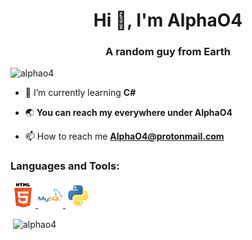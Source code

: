 <h1 align="center">Hi 👋, I'm AlphaO4</h1>
<h3 align="center">A random guy from Earth</h3>

<p align="left"> <img src="https://komarev.com/ghpvc/?username=alphao4&label=Profile%20views&color=0e75b6&style=flat" alt="alphao4" /> </p>

- 🌱 I’m currently learning **C#**

- 🌏 **You can reach my everywhere under AlphaO4**

- 📫 How to reach me **AlphaO4@protonmail.com**

<script type="text/javascript" src="https://cdnjs.buymeacoffee.com/1.0.0/button.prod.min.js" data-name="bmc-button" data-slug="AlphaO4" data-color="#000000" data-emoji=""  data-font="Cookie" data-text="Buy me a club mate" data-outline-color="#ffffff" data-font-color="#ffffff" data-coffee-color="#FFDD00" ></script>

</p>

<h3 align="left">Languages and Tools:</h3>
<p align="left"> <a href="https://www.w3.org/html/" target="_blank" rel="noreferrer"> <img src="https://raw.githubusercontent.com/devicons/devicon/master/icons/html5/html5-original-wordmark.svg" alt="html5" width="40" height="40"/> </a> <a href="https://www.mysql.com/" target="_blank" rel="noreferrer"> <img src="https://raw.githubusercontent.com/devicons/devicon/master/icons/mysql/mysql-original-wordmark.svg" alt="mysql" width="40" height="40"/> </a> <a href="https://www.python.org" target="_blank" rel="noreferrer"> <img src="https://raw.githubusercontent.com/devicons/devicon/master/icons/python/python-original.svg" alt="python" width="40" height="40"/> </a> </p>

<p>&nbsp;<img align="center" src="https://github-readme-stats.vercel.app/api?username=alphao4&show_icons=true&locale=en&count_private=true&show_icons=true&theme=chartreuse-dark" alt="alphao4" /></p>
